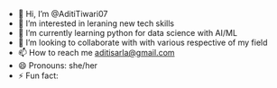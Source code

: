 - 👋 Hi, I’m @AditiTiwari07
- 👀 I’m interested in leraning new tech skills
- 🌱 I’m currently learning python for data science with AI/ML
- 💞️ I’m looking to collaborate with with various respective of my field
- 📫 How to reach me aditisarla@gmail.com
- 😄 Pronouns: she/her
- ⚡ Fun fact: 

<!---
AditiTiwari07/AditiTiwari07 is a ✨ special ✨ repository because its `README.md` (this file) appears on your GitHub profile.
You can click the Preview link to take a look at your changes.
--->
